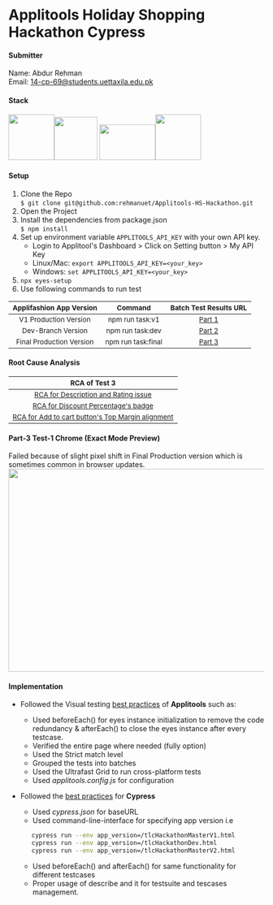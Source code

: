 # Applitools Holiday Shopping Hackathon Cypress

#### Submitter
Name: Abdur Rehman</br>
Email: 14-cp-69@students.uettaxila.edu.pk

#### Stack
<img src="https://raw.githubusercontent.com/rehmanuet/DataEssential/master/junk/applitools-logo.png?raw=true" height="90"/><img src="https://avatars0.githubusercontent.com/u/8908513?s=200&v=4?raw=true" height="85" />    <img src="https://i.pinimg.com/originals/48/4d/9a/484d9a03c676a55671a9d257a48c4378.png?raw=true?raw=true" width="110" height="70"/><img src="https://camo.githubusercontent.com/58045a79a69afea4cab1cea6def6d911fba3956cf5fd683addf41c032aa64088/68747470733a2f2f636c6475702e636f6d2f78465646784f696f41552e737667?raw=true" height="90" />

#### Setup
1. Clone the Repo<br />
`$ git clone git@github.com:rehmanuet/Applitools-HS-Hackathon.git`<br/>
2. Open the Project<br />
3. Install the dependencies from package.json<br />
 `$ npm install`<br />
4. Set up environment variable `APPLITOOLS_API_KEY` with your own API key.
    * Login to Applitool's Dashboard > Click on Setting button > My API Key
    * Linux/Mac: `export APPLITOOLS_API_KEY=<your_key>`
    * Windows: `set APPLITOOLS_API_KEY=<your_key>`
5. `npx eyes-setup`
6. Use following commands to run test <br/>

 | <b><sub>Applifashion App Version</sub></b> |    <b><sub>Command</sub>   </b> | <b><sub>Batch Test Results URL</sub></b> |
 | :-: | :-: | :-: |
 |     <sub>V1 Production Version</sub>    | <sub>npm run task:v1</sub>  | <sub>[Part 1](https://eyes.applitools.com/app/test-results/00000251794497338101?accountId=ATz47TlcMkiN9X94Ra6-Bg~~&display=details&top=00000251794453703011%283%29)</sub>  |
 |     <sub>Dev-Branch Version</sub>   |     <sub>npm run task:dev</sub>          |<sub>[Part 2](https://eyes.applitools.com/app/test-results/00000251794496956257?accountId=ATz47TlcMkiN9X94Ra6-Bg~~&display=details&top=00000251794453703011%283%29)</sub>  |
 | <sub>Final Production Version</sub> | <sub>npm run task:final</sub>   |<sub>[Part 3](https://eyes.applitools.com/app/test-results/00000251794453703011?accountId=ATz47TlcMkiN9X94Ra6-Bg~~&display=details&top=00000251794453703011%283%29)</sub>  |


#### Root Cause Analysis
|   <sub> RCA of Test 3 </sub>   |
| :-:  | 
|     <sub>[RCA for Description and Rating issue](https://eyes.applitools.com/app/test-results/00000251794496956257/00000251794496924548/steps/1/edit?accountId=ATz47TlcMkiN9X94Ra6-Bg~~&diff=eyJkaWZmIjp7InRvcCI6NzcxLjQ5ODQ5OTg0OTk4NDksImxlZnQiOjU3LjQ5ODQ5OTg0OTk4NDk5NSwid2lkdGgiOjMwLjAwMzAwMDMwMDAzMDAwMywiaGVpZ2h0IjozMC4wMDMwMDAzMDAwMzAwMDN9LCJ2aWV3TW9kZSI6ImFjdHVhbCJ9&mode=step-editor)</sub> |
|     <sub>[RCA for Discount Percentage's badge](https://eyes.applitools.com/app/test-results/00000251794496956257/00000251794496924548/steps/1/edit?accountId=ATz47TlcMkiN9X94Ra6-Bg~~&diff=eyJkaWZmIjp7InRvcCI6NzcyLjAwMDAwMDAwMDAwMDEsImxlZnQiOjg4OSwid2lkdGgiOjg4LCJoZWlnaHQiOjIwfSwidmlld01vZGUiOiJhY3R1YWwifQ%3D%3D&mode=step-editor)</sub>   |
| <sub>[RCA for Add to cart button's Top Margin alignment](https://eyes.applitools.com/app/test-results/00000251794496956257/00000251794496924548/steps/1/edit?accountId=ATz47TlcMkiN9X94Ra6-Bg~~&diff=eyJkaWZmIjp7InRvcCI6NzkxLCJsZWZ0IjoxMDY0LCJ3aWR0aCI6MTIxLCJoZWlnaHQiOjEwfSwidmlld01vZGUiOiJhY3R1YWwifQ%3D%3D&mode=step-editor)</sub> |


#### Part-3 Test-1 Chrome (Exact Mode Preview)
Failed because of slight pixel shift in Final Production version which is sometimes common in browser updates.
<img src="https://github.com/rehmanuet/DataEssential/blob/master/junk/Task%201%20Part%203%20view%20as%20Exact.png?raw=true" width="1000" height="400"/>

#### Implementation
* Followed the Visual testing [best practices](https://applitools.com/automated-visual-testing-best-practices-guide/) of **Applitools** such as:
  * Used beforeEach() for eyes instance initialization to remove the code redundancy & afterEach() to close the eyes instance after every testcase.
  * Verified the entire page where needed (fully option)
  * Used the Strict match level
  * Grouped the tests into batches
  * Used the Ultrafast Grid to run cross-platform tests
  * Used _applitools.config.js_ for configuration
  
* Followed the [best practices](https://docs.cypress.io/guides/references/best-practices.html) for **Cypress**
  * Used _cypress.json_ for baseURL
  * Used command-line-interface for specifying app version i.e 
  ```sh
     cypress run --env app_version=/tlcHackathonMasterV1.html
     cypress run --env app_version=/tlcHackathonDev.html
     cypress run --env app_version=/tlcHackathonMasterV2.html
  ```
  * Used beforeEach() and afterEach() for same functionality for different testcases
  * Proper usage of describe and it for testsuite and tescases management.
  

